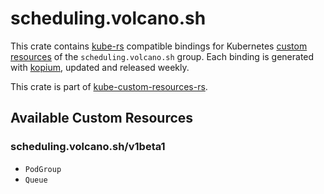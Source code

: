<!--
SPDX-FileCopyrightText: The kube-custom-resources-rs Authors
SPDX-License-Identifier: 0BSD
 -->

# scheduling.volcano.sh

This crate contains [kube-rs](https://kube.rs/) compatible bindings for Kubernetes [custom resources](https://kubernetes.io/docs/tasks/extend-kubernetes/custom-resources/custom-resource-definitions/) of the `scheduling.volcano.sh` group. Each binding is generated with [kopium](https://github.com/kube-rs/kopium), updated and released weekly.

This crate is part of [kube-custom-resources-rs](https://github.com/metio/kube-custom-resources-rs).

## Available Custom Resources

### scheduling.volcano.sh/v1beta1
- `PodGroup`
- `Queue`
